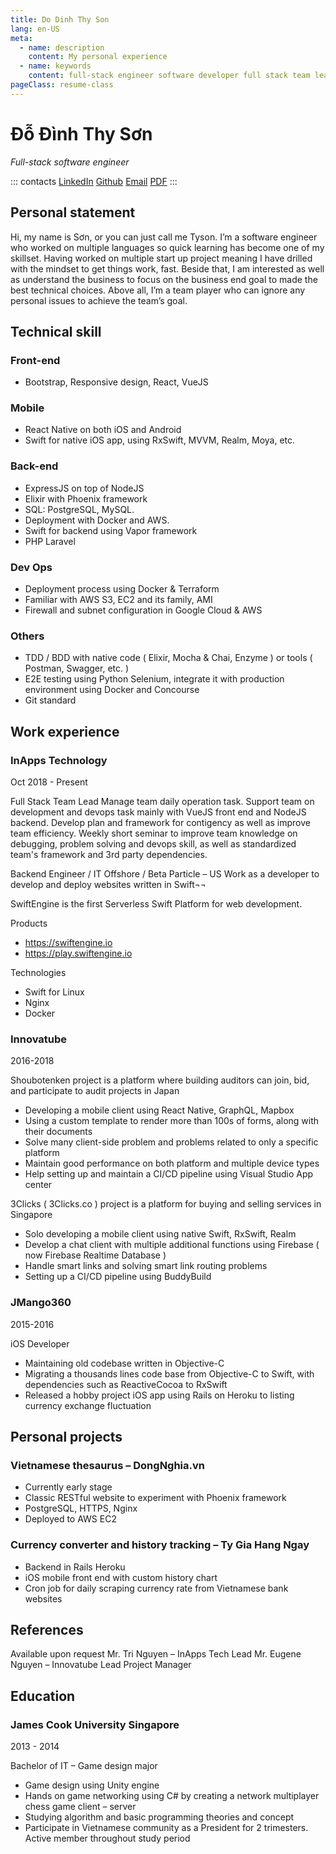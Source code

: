 ```yaml
---
title: Do Dinh Thy Son
lang: en-US
meta:
  - name: description
    content: My personal experience
  - name: keywords
    content: full-stack engineer software developer full stack team lead
pageClass: resume-class
---
```

<h1 class='display'> Đỗ Đình Thy Sơn </h1>
<div class='subtitle'><em>Full-stack software engineer</em></div>

::: contacts
[LinkedIn](https://www.linkedin.com/in/đỗ-đình-thy-sơn-532b7886)
[Github](https://github.com/doraeminemon)
[Email](mailto:dodinhthyson@gmail.com)
[PDF](https://github.com/doraeminemon/doraeminemon.github.io/releases/download/0.1.0/Do.Dinh.Thy.Son._.D.Dinh.Thy.S.n.pdf)
:::

## Personal statement
Hi, my name is Sơn, or you can just call me Tyson. I’m a software engineer who worked on multiple languages so quick learning has become one of my skillset. Having worked on multiple start up project meaning I have drilled with the mindset to get things work, fast. Beside that, I am interested as well as understand the business to focus on the business end goal to made the best technical choices. Above all, I’m a team player who can ignore any personal issues to achieve the team’s goal.
## Technical skill
### Front-end
- Bootstrap, Responsive design, React, VueJS
### Mobile
- React Native on both iOS and Android
-	Swift for native iOS app, using RxSwift, MVVM, Realm, Moya, etc.
### Back-end
-	ExpressJS on top of NodeJS
-	Elixir with Phoenix framework
-	SQL: PostgreSQL, MySQL.
-	Deployment with Docker and AWS.
-	Swift for backend using Vapor framework
-	PHP Laravel
### Dev Ops
-	Deployment process using Docker & Terraform
-	Familiar with AWS S3, EC2 and its family, AMI
-	Firewall and subnet configuration in Google Cloud & AWS
### Others
-	TDD / BDD with native code ( Elixir, Mocha & Chai, Enzyme ) or tools ( Postman, Swagger, etc. )
-	E2E testing using Python Selenium, integrate it with production environment using Docker and Concourse
-	Git standard

## Work experience
### InApps Technology
Oct 2018 - Present

Full Stack Team Lead
Manage team daily operation task.
Support team on development and devops task mainly with VueJS front end and NodeJS backend.
Develop plan and framework for contigency as well as improve team efficiency.
Weekly short seminar to improve team knowledge on debugging, problem solving and devops skill, as well as standardized team's framework and 3rd party dependencies.

Backend Engineer / IT Offshore / Beta Particle – US
Work as a developer to develop and deploy websites written in Swift¬¬

SwiftEngine is the first Serverless Swift Platform for web development.

Products
  -	https://swiftengine.io
  -	https://play.swiftengine.io

Technologies
  -	Swift for Linux
  -	Nginx
  -	Docker

### Innovatube
2016-2018

Shoubotenken project is a platform where building auditors can join, bid, and participate to audit projects in Japan
-	Developing a mobile client using React Native, GraphQL, Mapbox
-	Using a custom template to render more than 100s of forms, along with their documents
-	Solve many client-side problem and problems related to only a specific platform
-	Maintain good performance on both platform and multiple device types
-	Help setting up and maintain a CI/CD pipeline using Visual Studio App center

3Clicks ( 3Clicks.co ) project is a platform for buying and selling services in Singapore
-	Solo developing a mobile client using native Swift, RxSwift, Realm
-	Develop a chat client with multiple additional functions using Firebase ( now Firebase Realtime Database )
-	Handle smart links and solving smart link routing problems
-	Setting up a CI/CD pipeline using BuddyBuild
### JMango360
2015-2016

iOS Developer
-	Maintaining old codebase written in Objective-C
-	Migrating a thousands lines code base from Objective-C to Swift, with dependencies such as ReactiveCocoa to RxSwift
-	Released a hobby project iOS app using Rails on Heroku to listing currency exchange fluctuation

## Personal projects

### Vietnamese thesaurus – DongNghia.vn
-	Currently early stage
-	Classic RESTful website to experiment with Phoenix framework
-	PostgreSQL, HTTPS, Nginx
-	Deployed to AWS EC2

### Currency converter and history tracking – Ty Gia Hang Ngay
-	Backend in Rails Heroku
-	iOS mobile front end with custom history chart
-	Cron job for daily scraping currency rate from Vietnamese bank websites

## References
Available upon request
Mr. Tri Nguyen – InApps Tech Lead
Mr. Eugene Nguyen – Innovatube Lead Project Manager

## Education
### James Cook University Singapore
2013 - 2014

Bachelor of IT – Game design major
-	Game design using Unity engine
-	Hands on game networking using C# by creating a network multiplayer chess game client – server
-	Studying algorithm and basic programming theories and concept
-	Participate in Vietnamese community as a President for 2 trimesters. Active member throughout study period


